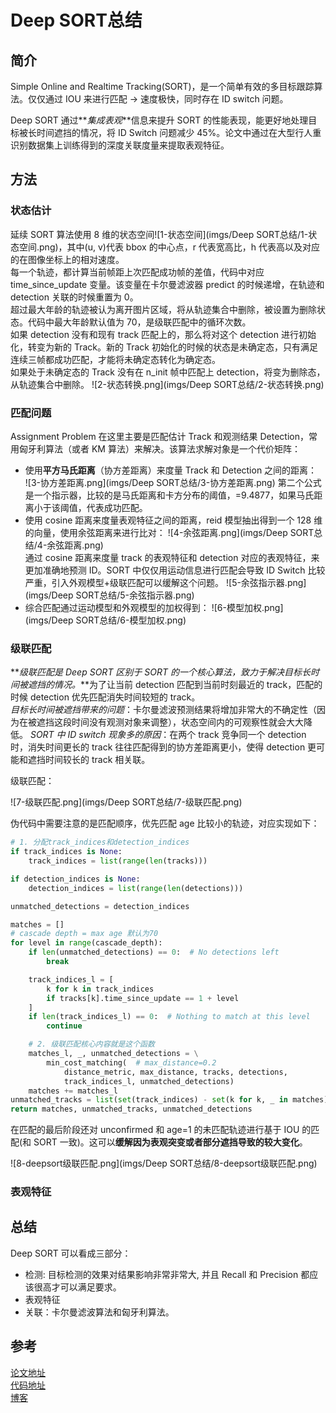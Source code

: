 # Deep SORT总结

## 简介

Simple Online and Realtime Tracking(SORT)，是一个简单有效的多目标跟踪算法。仅仅通过 IOU 来进行匹配 → 速度极快，同时存在 ID switch 问题。

Deep SORT 通过**_集成表观_**信息来提升 SORT 的性能表现，能更好地处理目标被长时间遮挡的情况，将 ID Switch 问题减少 45%。论文中通过在大型行人重识别数据集上训练得到的深度关联度量来提取表观特征。

## 方法

### 状态估计

延续 SORT 算法使用 8 维的状态空间![1-状态空间](imgs/Deep SORT总结/1-状态空间.png)，其中(u, v)代表 bbox 的中心点，r 代表宽高比，h 代表高以及对应的在图像坐标上的相对速度。  
每一个轨迹，都计算当前帧距上次匹配成功帧的差值，代码中对应 time_since_update 变量。该变量在卡尔曼滤波器 predict 的时候递增，在轨迹和 detection 关联的时候重置为 0。  
超过最大年龄的轨迹被认为离开图片区域，将从轨迹集合中删除，被设置为删除状态。代码中最大年龄默认值为 70，是级联匹配中的循环次数。  
如果 detection 没有和现有 track 匹配上的，那么将对这个 detection 进行初始化，转变为新的 Track。新的 Track 初始化的时候的状态是未确定态，只有满足连续三帧都成功匹配，才能将未确定态转化为确定态。  
如果处于未确定态的 Track 没有在 n_init 帧中匹配上 detection，将变为删除态，从轨迹集合中删除。
![2-状态转换.png](imgs/Deep SORT总结/2-状态转换.png)

### 匹配问题

Assignment Problem 在这里主要是匹配估计 Track 和观测结果 Detection，常用匈牙利算法（或者 KM 算法）来解决。该算法求解对象是一个代价矩阵：

- 使用**平方马氏距离**（协方差距离）来度量 Track 和 Detection 之间的距离：  
  ![3-协方差距离.png](imgs/Deep SORT总结/3-协方差距离.png)
  第二个公式是一个指示器，比较的是马氏距离和卡方分布的阈值，=9.4877，如果马氏距离小于该阈值，代表成功匹配。
- 使用 cosine 距离来度量表观特征之间的距离，reid 模型抽出得到一个 128 维的向量，使用余弦距离来进行比对：
  ![4-余弦距离.png](imgs/Deep SORT总结/4-余弦距离.png)  
   通过 cosine 距离来度量 track 的表观特征和 detection 对应的表观特征，来更加准确地预测 ID。SORT 中仅仅用运动信息进行匹配会导致 ID Switch 比较严重，引入外观模型+级联匹配可以缓解这个问题。
  ![5-余弦指示器.png](imgs/Deep SORT总结/5-余弦指示器.png)
- 综合匹配通过运动模型和外观模型的加权得到：
  ![6-模型加权.png](imgs/Deep SORT总结/6-模型加权.png)

### 级联匹配

**_级联匹配是 Deep SORT 区别于 SORT 的一个核心算法，致力于解决目标长时间被遮挡的情况。_**为了让当前 detection 匹配到当前时刻最近的 track，匹配的时候 detection 优先匹配消失时间较短的 track。  
_目标长时间被遮挡带来的问题_：卡尔曼滤波预测结果将增加非常大的不确定性（因为在被遮挡这段时间没有观测对象来调整），状态空间内的可观察性就会大大降低。
_SORT 中 ID switch 现象多的原因_：在两个 track 竞争同一个 detection 时，消失时间更长的 track 往往匹配得到的协方差距离更小，使得 detection 更可能和遮挡时间较长的 track 相关联。

级联匹配：

![7-级联匹配.png](imgs/Deep SORT总结/7-级联匹配.png)

伪代码中需要注意的是匹配顺序，优先匹配 age 比较小的轨迹，对应实现如下：

```python
# 1. 分配track_indices和detection_indices
if track_indices is None:
    track_indices = list(range(len(tracks)))

if detection_indices is None:
    detection_indices = list(range(len(detections)))

unmatched_detections = detection_indices

matches = []
# cascade depth = max age 默认为70
for level in range(cascade_depth):
    if len(unmatched_detections) == 0:  # No detections left
        break

    track_indices_l = [
        k for k in track_indices
        if tracks[k].time_since_update == 1 + level
    ]
    if len(track_indices_l) == 0:  # Nothing to match at this level
        continue

    # 2. 级联匹配核心内容就是这个函数
    matches_l, _, unmatched_detections = \
        min_cost_matching(  # max_distance=0.2
            distance_metric, max_distance, tracks, detections,
            track_indices_l, unmatched_detections)
    matches += matches_l
unmatched_tracks = list(set(track_indices) - set(k for k, _ in matches))
return matches, unmatched_tracks, unmatched_detections
```

在匹配的最后阶段还对 unconfirmed 和 age=1 的未匹配轨迹进行基于 IOU 的匹配(和 SORT 一致)。这可以**缓解因为表观突变或者部分遮挡导致的较大变化**。

![8-deepsort级联匹配.png](imgs/Deep SORT总结/8-deepsort级联匹配.png)

### 表观特征

## 总结

Deep SORT 可以看成三部分：

- 检测: 目标检测的效果对结果影响非常非常大, 并且 Recall 和 Precision 都应该很高才可以满足要求。
- 表观特征
- 关联：卡尔曼滤波算法和匈牙利算法。

## 参考

[论文地址](https://arxiv.org/pdf/1703.07402.pdf)  
[代码地址](https://github.com/nwojke/deep_SORT)  
[博客](https://www.cnblogs.com/YiXiaoZhou/p/7074037.html)
